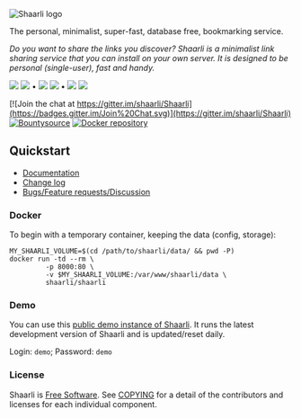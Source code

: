 ![Shaarli logo](doc/md/images/doc-logo.png)

The personal, minimalist, super-fast, database free, bookmarking service.

_Do you want to share the links you discover?_
_Shaarli is a minimalist link sharing service that you can install on your own server._
_It is designed to be personal (single-user), fast and handy._

[![](https://img.shields.io/badge/stable-v0.8.4-blue.svg)](https://github.com/shaarli/Shaarli/releases/tag/v0.8.4)
[![](https://img.shields.io/travis/shaarli/Shaarli/stable.svg?label=stable)](https://travis-ci.org/shaarli/Shaarli)
&bull;
[![](https://img.shields.io/badge/latest-v0.9.1-blue.svg)](https://github.com/shaarli/Shaarli/releases/tag/v0.9.1)
[![](https://img.shields.io/travis/shaarli/Shaarli/latest.svg?label=latest)](https://travis-ci.org/shaarli/Shaarli)
&bull;
[![](https://img.shields.io/badge/master-v0.9.x-blue.svg)](https://github.com/shaarli/Shaarli)
[![](https://img.shields.io/travis/shaarli/Shaarli.svg?label=master)](https://travis-ci.org/shaarli/Shaarli)

[![Join the chat at https://gitter.im/shaarli/Shaarli](https://badges.gitter.im/Join%20Chat.svg)](https://gitter.im/shaarli/Shaarli)
[![Bountysource](https://www.bountysource.com/badge/team?team_id=19583&style=bounties_received)](https://www.bountysource.com/teams/shaarli/issues)
[![Docker repository](https://img.shields.io/docker/pulls/shaarli/shaarli.svg)](https://hub.docker.com/r/shaarli/shaarli/)

## Quickstart

- [Documentation](https://shaarli.readthedocs.io)
- [Change log](CHANGELOG.md)
- [Bugs/Feature requests/Discussion](https://github.com/shaarli/Shaarli/issues/)

### Docker
To begin with a temporary container, keeping the data (config, storage):

```
MY_SHAARLI_VOLUME=$(cd /path/to/shaarli/data/ && pwd -P)
docker run -td --rm \
         -p 8000:80 \
         -v $MY_SHAARLI_VOLUME:/var/www/shaarli/data \
         shaarli/shaarli
```

### Demo

You can use this [public demo instance of Shaarli](https://demo.shaarli.org).
It runs the latest development version of Shaarli and is updated/reset daily.

Login: `demo`; Password: `demo`

### License

Shaarli is [Free Software](http://en.wikipedia.org/wiki/Free_software). See [COPYING](COPYING) for a detail of the contributors and licenses for each individual component.

